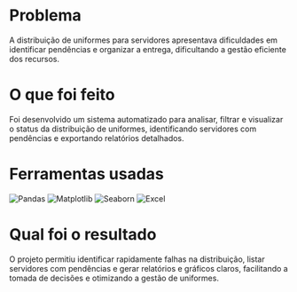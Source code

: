 # Problema

A distribuição de uniformes para servidores apresentava dificuldades em identificar pendências e organizar a entrega, dificultando a gestão eficiente dos recursos.

# O que foi feito

Foi desenvolvido um sistema automatizado para analisar, filtrar e visualizar o status da distribuição de uniformes, identificando servidores com pendências e exportando relatórios detalhados.

# Ferramentas usadas

![Pandas](https://img.shields.io/badge/Pandas-Data%20Analysis-150458?logo=pandas&logoColor=white)
![Matplotlib](https://img.shields.io/badge/Matplotlib-Visualization-11557c?logo=matplotlib&logoColor=white)
![Seaborn](https://img.shields.io/badge/Seaborn-Statistical%20Graphics-16a085?logo=seaborn&logoColor=white)
![Excel](https://img.shields.io/badge/Excel-Data%20Storage-217346?logo=microsoft-excel&logoColor=white)

# Qual foi o resultado

O projeto permitiu identificar rapidamente falhas na distribuição, listar servidores com pendências e gerar relatórios e gráficos claros, facilitando a tomada de decisões e otimizando a gestão de uniformes.
